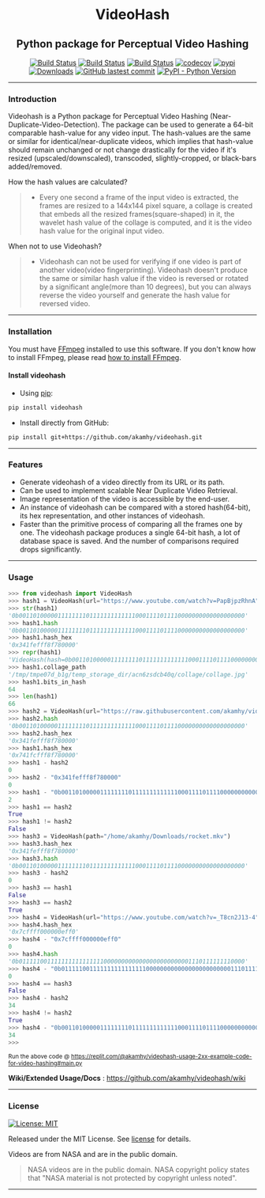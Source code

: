 <div align="center">

<h1> VideoHash </h1>

<h2> Python package for Perceptual Video Hashing </h2>

</div>

<p align="center">
<a href="https://github.com/akamhy/videohash/actions?query=workflow%3AUbuntu"><img alt="Build Status" src="https://github.com/akamhy/videohash/workflows/Ubuntu/badge.svg"></a>
<a href="https://github.com/akamhy/videohash/actions?query=workflow%3AWindows"><img alt="Build Status" src="https://github.com/akamhy/videohash/workflows/Windows/badge.svg"></a>
<a href="https://github.com/akamhy/videohash/actions?query=workflow%3AmacOS"><img alt="Build Status" src="https://github.com/akamhy/videohash/workflows/macOS/badge.svg"></a>
<a href="https://codecov.io/gh/akamhy/videohash"><img alt="codecov" src="https://codecov.io/gh/akamhy/videohash/branch/main/graph/badge.svg"></a>
<a href="https://pypi.org/project/videohash/"><img alt="pypi" src="https://img.shields.io/pypi/v/videohash.svg"></a>
<a href="https://pepy.tech/project/videohash?versions=1*"><img alt="Downloads" src="https://pepy.tech/badge/videohash/month"></a>
<a href="https://github.com/akamhy/videohash/commits/main"><img alt="GitHub lastest commit" src="https://img.shields.io/github/last-commit/akamhy/videohash?color=blue&style=flat-square"></a>
<a href="#"><img alt="PyPI - Python Version" src="https://img.shields.io/pypi/pyversions/videohash?style=flat-square"></a>
</p>

--------------------------------------------------------------------------

### Introduction

Videohash is a Python package for Perceptual Video Hashing (Near-Duplicate-Video-Detection). The package can be used to generate a 64-bit comparable hash-value for any video input. The hash-values are the same or similar for identical/near-duplicate videos, which implies that hash-value should remain unchanged or not change drastically for the video if it's resized (upscaled/downscaled), transcoded, slightly-cropped, or black-bars added/removed.

How the hash values are calculated?
>  - Every one second a frame of the input video is extracted, the frames are resized to a 144x144 pixel square, a collage is created that embeds all the resized frames(square-shaped) in it, the wavelet hash value of the collage is computed, and it is the video hash value for the original input video.

When not to use Videohash?
>  - Videohash can not be used for verifying if one video is part of another video(video fingerprinting). Videohash doesn't produce the same or similar hash value if the video is reversed or rotated by a significant angle(more than 10 degrees), but you can always reverse the video yourself and generate the hash value for reversed video.

--------------------------------------------------------------------------

### Installation
You must have [FFmpeg](https://ffmpeg.org/) installed to use this software. If you don't know how to install FFmpeg, please read
[how to install FFmpeg](https://github.com/akamhy/videohash/wiki/Install-FFmpeg,-but-how%3F).


#### Install videohash

  - Using [pip](https://en.wikipedia.org/wiki/Pip_(package_manager)):

```bash
pip install videohash
```

  - Install directly from GitHub:

```bash
pip install git+https://github.com/akamhy/videohash.git
```
--------------------------------------------------------------------------

### Features

  - Generate videohash of a video directly from its URL or its path.
  - Can be used to implement scalable Near Duplicate Video Retrieval.
  - Image representation of the video is accessible by the end-user.
  - An instance of videohash can be compared with a stored hash(64-bit), its hex representation, and other instances of videohash.
  - Faster than the primitive process of comparing all the frames one by one. The videohash package produces a single 64-bit hash, a lot of database space is saved. And the number of comparisons required drops significantly.

--------------------------------------------------------------------------

### Usage

```python
>>> from videohash import VideoHash
>>> hash1 = VideoHash(url="https://www.youtube.com/watch?v=PapBjpzRhnA", download_worst=False)
>>> str(hash1)
'0b0011010000011111111011111111111110001111011110000000000000000000'
>>> hash1.hash
'0b0011010000011111111011111111111110001111011110000000000000000000'
>>> hash1.hash_hex
'0x341fefff8f780000'
>>> repr(hash1)
'VideoHash(hash=0b0011010000011111111011111111111110001111011110000000000000000000, hash_hex=0x341fefff8f780000, collage_path=/tmp/tmpe07d_b1g/temp_storage_dir/acn6zsdcb40q/collage/collage.jpg, bits_in_hash=64)'
>>> hash1.collage_path
'/tmp/tmpe07d_b1g/temp_storage_dir/acn6zsdcb40q/collage/collage.jpg'
>>> hash1.bits_in_hash
64
>>> len(hash1)
66
>>> hash2 = VideoHash(url="https://raw.githubusercontent.com/akamhy/videohash/main/assets/rocket.mkv")
>>> hash2.hash
'0b0011010000011111111011111111111110001111011110000000000000000000'
>>> hash2.hash_hex
'0x341fefff8f780000'
>>> hash1.hash_hex
'0x741fcfff8f780000'
>>> hash1 - hash2
0
>>> hash2 - "0x341fefff8f780000"
0
>>> hash1 - "0b0011010000011111111011111111111110001111011110000000000000000000"
2
>>> hash1 == hash2
True
>>> hash1 != hash2
False
>>> hash3 = VideoHash(path="/home/akamhy/Downloads/rocket.mkv")
>>> hash3.hash_hex
'0x341fefff8f780000'
>>> hash3.hash
'0b0011010000011111111011111111111110001111011110000000000000000000'
>>> hash3 - hash2
0
>>> hash3 == hash1
False
>>> hash3 == hash2
True
>>> hash4 = VideoHash(url="https://www.youtube.com/watch?v=_T8cn2J13-4")
>>> hash4.hash_hex
'0x7cffff000000eff0'
>>> hash4 - "0x7cffff000000eff0"
0
>>> hash4.hash
'0b0111110011111111111111110000000000000000000000001110111111110000'
>>> hash4 - "0b0111110011111111111111110000000000000000000000001110111111110000"
0
>>> hash4 == hash3
False
>>> hash4 - hash2
34
>>> hash4 != hash2
True
>>> hash4 - "0b0011010000011111111011111111111110001111011110000000000000000000"
34
>>>
```
<sub>Run the above code @ <https://replit.com/@akamhy/videohash-usage-2xx-example-code-for-video-hashing#main.py></sub>
  
**Wiki/Extended Usage/Docs** : <https://github.com/akamhy/videohash/wiki>

--------------------------------------------------------------------------
  
### License
[![License: MIT](https://img.shields.io/badge/License-MIT-green.svg)](https://github.com/akamhy/videohash/blob/master/LICENSE)

Released under the MIT License. See
[license](https://github.com/akamhy/videohash/blob/master/LICENSE) for details.

Videos are from NASA and are in the public domain.
> NASA videos are in the public domain. NASA copyright policy states that "NASA material is not protected by copyright unless noted".

------------------------------------------------------------------------------------

